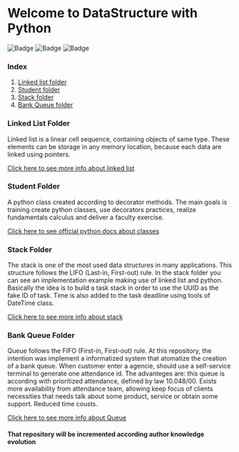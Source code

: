# Welcome to DataStructure with Python

![Badge](https://img.shields.io/static/v1?label=Language&message=Python&color=blue&style=for-the-badge&logo=Python) ![Badge](https://img.shields.io/static/v1?label=IDE&message=PyCharm&color=yellow&style=for-the-badge&logo=pycharm) ![Badge](https://img.shields.io/static/v1?label=Repository_Stage&message=progressing&color=sucess&style=for-the-badge) 

### Index
1. [Linked list folder](#LinkedListFolder)
2. [Student folder](#StudentFolder)
3. [Stack folder](#StackFolder)
4. [Bank Queue folder](#BankQueue)


### Linked List Folder <a name="LinkedListFolder">

Linked list is a linear cell sequence, containing objects of same type.
These elements can be storage in any memory location, because each data
are linked using pointers.

[Click here to see more info about linked list](https://medium.datadriveninvestor.com/data-structure-linked-list-6007ab2cbe9b)

### Student Folder <a name="StudentFolder">

A python class created according to decorator methods. The main goals
is training create python classes, use decorators practices, realize fundamentals
calculus and deliver a faculty exercise.

[Click here to see official python docs about classes](https://docs.python.org/3/tutorial/classes.html)


### Stack Folder <a name="StackFolder">

The stack is one of the most used data structures in many applications. This structure follows the LIFO (Last-in,
First-out) rule. In the stack folder you can see an implementation example making use of linked list and python.
Basically the idea is to build a task stack in order to use the UUID as the fake ID of task. Time is also added to
the task deadline using tools of DateTime class.

[Click here to see more info about stack](http://www.ijirt.org/master/publishedpaper/IJIRT101357_PAPER.pdf)


### Bank Queue Folder <a name="BankQueue">

Queue follows the FIFO (First-in, First-out) rule. At this repository, the intention was implement a informatized system that atomatize the creation of a bank queue. When customer enter a agencie, should use a self-service terminal to generate one attendance id. The advanteges are: this queue is according with prioritized attendance, defined by law 10.048/00. Exists more availability from attendance team, allowing keep focus of clients necessities that needs talk about some product, service or obtain some support. Reduced time cousts.

[Click here to see more info about Queue](https://www.geeksforgeeks.org/queue-in-python/)
#### That repository will be incremented according author knowledge evolution